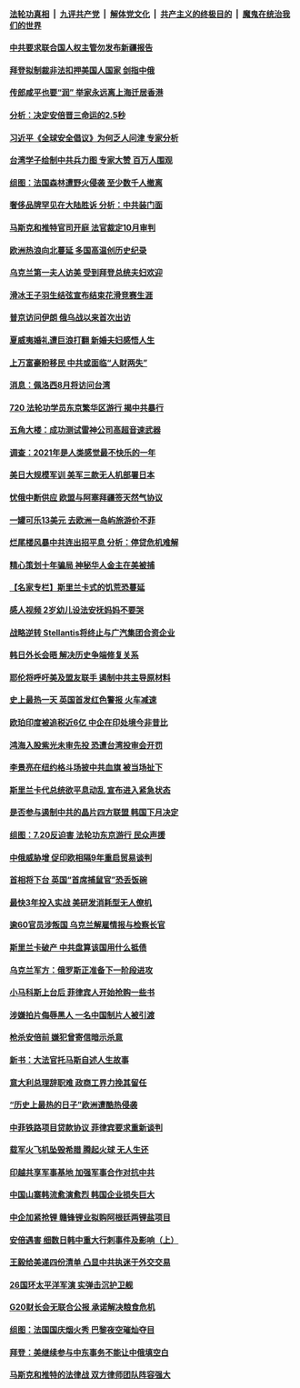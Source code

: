 ####  [法轮功真相](../../../../basic/blob/master/README.md?t=07201432) &nbsp;|&nbsp; [九评共产党](../../../../9ping.md/blob/master/README.md?t=07201432) &nbsp;|&nbsp; [解体党文化](../../../../jtdwh.md/blob/master/README.md?t=07201432)  &nbsp;|&nbsp; [共产主义的终极目的](../../../../gczydzjmd.md/blob/master/README.md?t=07201432) &nbsp;|&nbsp; [魔鬼在统治我们的世界](../../../../mgztzwmdsj.md/blob/master/README.md?t=07201432) 

#### [中共要求联合国人权主管勿发布新疆报告](../pages/nsc418/n13784940.md?t=07201432) 

#### [拜登拟制裁非法扣押美国人国家 剑指中俄](../pages/nsc418/n13784765.md?t=07201432) 

#### [传郎咸平也要“润” 举家永远离上海迁居香港](../pages/nsc418/n13784483.md?t=07201432) 

#### [分析：决定安倍晋三命运的2.5秒](../pages/nsc418/n13784652.md?t=07201432) 

#### [习近平《全球安全倡议》为何乏人问津 专家分析](../pages/nsc418/n13784733.md?t=07201432) 

#### [台湾学子绘制中共兵力图 专家大赞 百万人围观](../pages/nsc418/n13784484.md?t=07201432) 

#### [组图：法国森林遭野火侵袭 至少数千人撤离](../pages/nsc418/n13784421.md?t=07201432) 

#### [奢侈品牌罕见在大陆胜诉 分析：中共装门面](../pages/nsc418/n13784478.md?t=07201432) 

#### [马斯克和推特官司开庭 法官裁定10月审判](../pages/nsc418/n13784662.md?t=07201432) 

#### [欧洲热浪向北蔓延 多国高温创历史纪录](../pages/nsc418/n13784687.md?t=07201432) 

#### [乌克兰第一夫人访美 受到拜登总统夫妇欢迎](../pages/nsc418/n13784530.md?t=07201432) 

#### [滑冰王子羽生结弦宣布结束花滑竞赛生涯](../pages/nsc418/n13784506.md?t=07201432) 

#### [普京访问伊朗 俄乌战以来首次出访](../pages/nsc418/n13784479.md?t=07201432) 

#### [夏威夷婚礼遭巨浪打翻 新婚夫妇感悟人生](../pages/nsc418/n13784486.md?t=07201432) 

#### [上万富豪盼移民 中共或面临“人财两失”](../pages/nsc418/n13784281.md?t=07201432) 

#### [消息：佩洛西8月将访问台湾](../pages/nsc418/n13784330.md?t=07201432) 

#### [720 法轮功学员东京繁华区游行 揭中共暴行](../pages/nsc418/n13784260.md?t=07201432) 

#### [五角大楼：成功测试雷神公司高超音速武器](../pages/nsc418/n13784157.md?t=07201432) 

#### [调查：2021年是人类感觉最不快乐的一年](../pages/nsc418/n13784096.md?t=07201432) 

#### [美日大规模军训 美军三款无人机部署日本](../pages/nsc418/n13784062.md?t=07201432) 

#### [忧俄中断供应 欧盟与阿塞拜疆签天然气协议](../pages/nsc418/n13783906.md?t=07201432) 

#### [一罐可乐13美元 去欧洲一岛屿旅游价不菲](../pages/nsc418/n13783874.md?t=07201432) 

#### [烂尾楼风暴中共连出招平息 分析：停贷危机难解](../pages/nsc418/n13783724.md?t=07201432) 

#### [精心策划十年骗局 神秘华人金主在美被捕](../pages/nsc418/n13783926.md?t=07201432) 

#### [【名家专栏】斯里兰卡式的饥荒恐蔓延](../pages/nsc418/n13783668.md?t=07201432) 

#### [感人视频 2岁幼儿设法安抚妈妈不要哭](../pages/nsc418/n13783330.md?t=07201432) 

#### [战略逆转 Stellantis将终止与广汽集团合资企业](../pages/nsc418/n13783861.md?t=07201432) 

#### [韩日外长会晤 解决历史争端修复关系](../pages/nsc418/n13783834.md?t=07201432) 

#### [耶伦将呼吁美及盟友联手 遏制中共主导原材料](../pages/nsc418/n13783693.md?t=07201432) 

#### [史上最热一天 英国首发红色警报 火车减速](../pages/nsc418/n13783807.md?t=07201432) 

#### [欧珀印度被追税近6亿 中企在印处境今非昔比](../pages/nsc418/n13783692.md?t=07201432) 

#### [鸿海入股紫光未审先投 恐遭台湾投审会开罚](../pages/nsc418/n13783702.md?t=07201432) 

#### [李景亮在纽约格斗场披中共血旗 被当场扯下](../pages/nsc418/n13783725.md?t=07201432) 

#### [斯里兰卡代总统欲平息动乱 宣布进入紧急状态](../pages/nsc418/n13783785.md?t=07201432) 

#### [是否参与遏制中共的晶片四方联盟 韩国下月决定](../pages/nsc418/n13783685.md?t=07201432) 

#### [组图：7.20反迫害 法轮功东京游行 民众声援](../pages/nsc418/n13783653.md?t=07201432) 

#### [中俄威胁增 促印欧相隔9年重启贸易谈判](../pages/nsc418/n13783580.md?t=07201432) 

#### [首相将下台 英国“首席捕鼠官”恐丢饭碗](../pages/nsc418/n13783234.md?t=07201432) 

#### [最快3年投入实战 美研发消耗型无人僚机](../pages/nsc418/n13783419.md?t=07201432) 

#### [逾60官员涉叛国 乌克兰解雇情报与检察长官](../pages/nsc418/n13783265.md?t=07201432) 

#### [斯里兰卡破产 中共盘算该国用什么抵债](../pages/nsc418/n13783264.md?t=07201432) 

#### [乌克兰军方：俄罗斯正准备下一阶段进攻](../pages/nsc418/n13783037.md?t=07201432) 

#### [小马科斯上台后 菲律宾人开始抢购一些书](../pages/nsc418/n13782956.md?t=07201432) 

#### [涉嫌拍片侮辱黑人 一名中国制片人被引渡](../pages/nsc418/n13782963.md?t=07201432) 

#### [枪杀安倍前 嫌犯曾寄信暗示杀意](../pages/nsc418/n13782958.md?t=07201432) 

#### [新书：大法官托马斯自述人生故事](../pages/nsc418/n13775714.md?t=07201432) 

#### [意大利总理辞职难 政商工界力挽其留任](../pages/nsc418/n13782842.md?t=07201432) 

#### [“历史上最热的日子”欧洲遭酷热侵袭](../pages/nsc418/n13782907.md?t=07201432) 

#### [中菲铁路项目贷款协议 菲律宾要求重新谈判](../pages/nsc418/n13782886.md?t=07201432) 

#### [载军火飞机坠毁希腊 腾起火球 无人生还](../pages/nsc418/n13782796.md?t=07201432) 

#### [印越共享军事基地 加强军事合作对抗中共](../pages/nsc418/n13782674.md?t=07201432) 

#### [中国山寨韩流愈演愈烈 韩国企业损失巨大](../pages/nsc418/n13782577.md?t=07201432) 

#### [中企加紧抢锂 赣锋锂业拟购阿根廷两锂盐项目](../pages/nsc418/n13782559.md?t=07201432) 

#### [安倍遇害 细数日韩中重大行刺事件及影响（上）](../pages/nsc418/n13782524.md?t=07201432) 

#### [王毅给美递四份清单 凸显中共执迷于外交交易](../pages/nsc418/n13782364.md?t=07201432) 

#### [26国环太平洋军演 实弹击沉护卫舰](../pages/nsc418/n13782416.md?t=07201432) 

#### [G20财长会无联合公报 承诺解决粮食危机](../pages/nsc418/n13782318.md?t=07201432) 

#### [组图：法国国庆烟火秀 巴黎夜空璀灿夺目](../pages/nsc418/n13782220.md?t=07201432) 

#### [拜登：美继续参与中东事务不能让中俄填空白](../pages/nsc418/n13782254.md?t=07201432) 

#### [马斯克和推特的法律战 双方律师团队阵容强大](../pages/nsc418/n13781799.md?t=07201432) 

